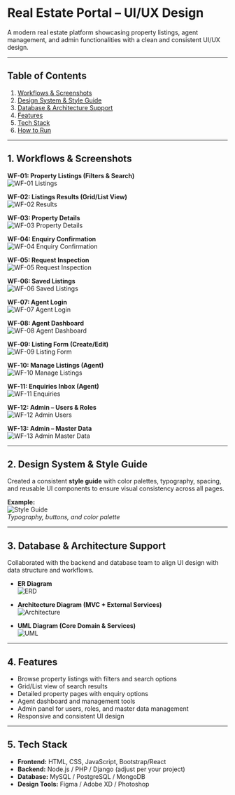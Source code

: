# Real Estate Portal – UI/UX Design

A modern real estate platform showcasing property listings, agent management, and admin functionalities with a clean and consistent UI/UX design.

---

## Table of Contents
1. [Workflows & Screenshots](#1-workflows--screenshots)
2. [Design System & Style Guide](#2-design-system--style-guide)
3. [Database & Architecture Support](#3-database--architecture-support)
4. [Features](#4-features)
5. [Tech Stack](#5-tech-stack)
6. [How to Run](#6-how-to-run)

---

## 1. Workflows & Screenshots

**WF-01: Property Listings (Filters & Search)**  
![WF-01 Listings](UI/screenshot_1.png)

**WF-02: Listings Results (Grid/List View)**  
![WF-02 Results](UI/screenshot_2.png)

**WF-03: Property Details**  
![WF-03 Property Details](UI/screenshot_3.png)

**WF-04: Enquiry Confirmation**  
![WF-04 Enquiry Confirmation](UI/screenshot_4.png)

**WF-05: Request Inspection**  
![WF-05 Request Inspection](UI/screenshot_5.png)

**WF-06: Saved Listings**  
![WF-06 Saved Listings](UI/screenshot_6.png)

**WF-07: Agent Login**  
![WF-07 Agent Login](UI/screenshot_7.png)

**WF-08: Agent Dashboard**  
![WF-08 Agent Dashboard](UI/screenshot_8.png)

**WF-09: Listing Form (Create/Edit)**  
![WF-09 Listing Form](UI/screenshot_9.png)

**WF-10: Manage Listings (Agent)**  
![WF-10 Manage Listings](UI/screenshot_10.png)

**WF-11: Enquiries Inbox (Agent)**  
![WF-11 Enquiries](UI/screenshot_11.png)

**WF-12: Admin – Users & Roles**  
![WF-12 Admin Users](UI/screenshot_12.png)

**WF-13: Admin – Master Data**  
![WF-13 Admin Master Data](UI/screenshot_13.png)

---

## 2. Design System & Style Guide

Created a consistent **style guide** with color palettes, typography, spacing, and reusable UI components to ensure visual consistency across all pages.

**Example:**  
![Style Guide](UI/screenshot_14.png)  
*Typography, buttons, and color palette*

---

## 3. Database & Architecture Support

Collaborated with the backend and database team to align UI design with data structure and workflows.

- **ER Diagram**  
![ERD](UI/screenshot_15.png)

- **Architecture Diagram (MVC + External Services)**  
![Architecture](UI/screenshot_16.png)

- **UML Diagram (Core Domain & Services)**  
![UML](UI/screenshot_17.png)

---
## 4. Features

- Browse property listings with filters and search options
- Grid/List view of search results
- Detailed property pages with enquiry options
- Agent dashboard and management tools
- Admin panel for users, roles, and master data management
- Responsive and consistent UI design

---

## 5. Tech Stack

- **Frontend:** HTML, CSS, JavaScript, Bootstrap/React
- **Backend:** Node.js / PHP / Django (adjust per your project)
- **Database:** MySQL / PostgreSQL / MongoDB
- **Design Tools:** Figma / Adobe XD / Photoshop

